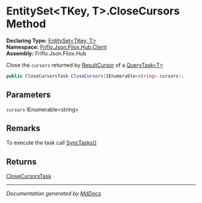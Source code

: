﻿<!--  
  <auto-generated>   
    The contents of this file were generated by a tool.  
    Changes to this file may be list if the file is regenerated  
  </auto-generated>   
-->

# EntitySet\<TKey, T\>.CloseCursors Method

**Declaring Type:** [EntitySet\<TKey, T\>](../index.md)  
**Namespace:** [Friflo.Json.Fliox.Hub.Client](../../index.md)  
**Assembly:** Friflo.Json.Fliox.Hub

Close the `cursors` returned by [ResultCursor](../../QueryTask-1/properties/ResultCursor.md) of a [QueryTask\<T\>](../../QueryTask-1/index.md)

```csharp
public CloseCursorsTask CloseCursors(IEnumerable<string> cursors);
```

## Parameters

`cursors`  IEnumerable\<string\>

## Remarks

 To execute the task call [SyncTasks()](../../FlioxClient/methods/SyncTasks.md)

## Returns

[CloseCursorsTask](../../CloseCursorsTask/index.md)

___

*Documentation generated by [MdDocs](https://github.com/ap0llo/mddocs)*
